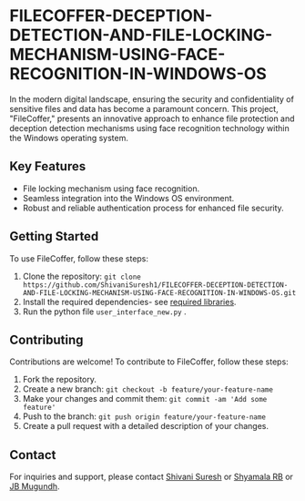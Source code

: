 # FILECOFFER-DECEPTION-DETECTION-AND-FILE-LOCKING-MECHANISM-USING-FACE-RECOGNITION-IN-WINDOWS-OS
In the modern digital landscape, ensuring the security and confidentiality of sensitive files and data has become a paramount concern. This project, "FileCoffer," presents an innovative approach to enhance file protection and deception detection mechanisms using face recognition technology within the Windows operating system.

## Key Features
- File locking mechanism using face recognition.
- Seamless integration into the Windows OS environment.
- Robust and reliable authentication process for enhanced file security.

## Getting Started

To use FileCoffer, follow these steps:

1. Clone the repository: `git clone https://github.com/ShivaniSuresh1/FILECOFFER-DECEPTION-DETECTION-AND-FILE-LOCKING-MECHANISM-USING-FACE-RECOGNITION-IN-WINDOWS-OS.git`
2. Install the required dependencies- see [required libraries](https://github.com/ShivaniSuresh1/FILECOFFER-DECEPTION-DETECTION-AND-FILE-LOCKING-MECHANISM-USING-FACE-RECOGNITION-IN-WINDOWS-OS/blob/main/required_libraries.txt).
3. Run the python file `user_interface_new.py` .

## Contributing

Contributions are welcome! To contribute to FileCoffer, follow these steps:

1. Fork the repository.
2. Create a new branch: `git checkout -b feature/your-feature-name`
3. Make your changes and commit them: `git commit -am 'Add some feature'`
4. Push to the branch: `git push origin feature/your-feature-name`
5. Create a pull request with a detailed description of your changes.


## Contact

For inquiries and support, please contact [Shivani Suresh](https://github.com/ShivaniSuresh1) or [Shyamala RB](https://github.com/Shyami31) or [JB Mugundh](https://github.com/J-B-Mugundh).
